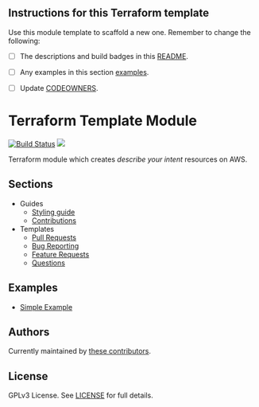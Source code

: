 

## Instructions for this Terraform template

Use this module template to scaffold a new one. Remember to change the following:

  - [ ] The descriptions and build badges in this [README](README).
- [ ] Any examples in this section [examples](#examples).
- [ ] Update [CODEOWNERS](CODEOWNERS).


# Terraform Template Module

[![Build Status](https://travis-ci.com/ehime/terraform-module-template.svg?branch=master)](https://travis-ci.com/ehime/terraform-module-template)
![](https://img.shields.io/maintenance/yes/2018.svg)

Terraform module which creates *describe your intent* resources on AWS.

## Sections

- Guides
  - [Styling guide](STYLES.md)
  - [Contributions](CONTRIBUTING.md)
- Templates
  - [Pull Requests](.github/PULL_REQUEST_TEMPLATE.md)
  - [Bug Reporting](.github/ISSUE_TEMPLATE/BUG_REPORT.md)
  - [Feature Requests](.github/ISSUE_TEMPLATE/FEATURE_REQUEST.md)
  - [Questions](.github/ISSUE_TEMPLATE/QUESTION.md)

## Examples <a name='examples' />

* [Simple Example](examples/default/example.tf)

## Authors

Currently maintained by [these contributors](../../graphs/contributors).

## License

GPLv3 License. See [LICENSE](LICENSE) for full details.
